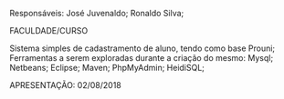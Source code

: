 Responsáveis:
José Juvenaldo;
Ronaldo Silva;

FACULDADE/CURSO

Sistema simples de cadastramento de aluno, tendo como base Prouni;
Ferramentas a serem exploradas durante a criação do mesmo:
Mysql;
Netbeans;
Eclipse;
Maven;
PhpMyAdmin;
HeidiSQL;


APRESENTAÇÃO: 02/08/2018

